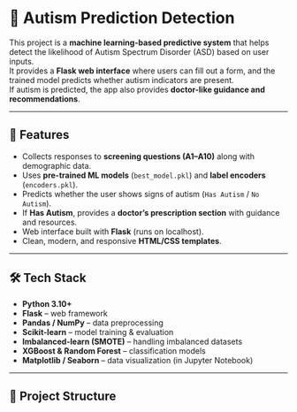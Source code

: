# 🧠 Autism Prediction Detection

This project is a **machine learning-based predictive system** that helps detect the likelihood of Autism Spectrum Disorder (ASD) based on user inputs.  
It provides a **Flask web interface** where users can fill out a form, and the trained model predicts whether autism indicators are present.  
If autism is predicted, the app also provides **doctor-like guidance and recommendations**.

---

## 🚀 Features
- Collects responses to **screening questions (A1–A10)** along with demographic data.  
- Uses **pre-trained ML models** (`best_model.pkl`) and **label encoders** (`encoders.pkl`).  
- Predicts whether the user shows signs of autism (`Has Autism` / `No Autism`).  
- If **Has Autism**, provides a **doctor’s prescription section** with guidance and resources.  
- Web interface built with **Flask** (runs on localhost).  
- Clean, modern, and responsive **HTML/CSS templates**.  

---

## 🛠️ Tech Stack
- **Python 3.10+**
- **Flask** – web framework  
- **Pandas / NumPy** – data preprocessing  
- **Scikit-learn** – model training & evaluation  
- **Imbalanced-learn (SMOTE)** – handling imbalanced datasets  
- **XGBoost & Random Forest** – classification models  
- **Matplotlib / Seaborn** – data visualization (in Jupyter Notebook)  

---

## 📂 Project Structure